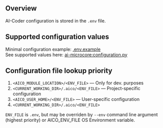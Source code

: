## Overview
AI-Coder configuration is stored in the `.env` file.

## Supported configuration values
Minimal configuration example: [.env.example](https://github.com/Nayjest/aico/blob/main/.env.example)  
See supported values here: [ai-microcore:configuration.py](https://github.com/Nayjest/ai-microcore/blob/main/microcore/configuration.py)

## Configuration file lookup priority

1. `<AICO_MODULE_LOCATION>/<ENV_FILE>` &mdash; Only for dev. purposes
2. `<CURRENT_WORKING_DIR>/.aico/<ENV_FILE>`  &mdash; Project-specific configuration
3.  `<AICO_USER_HOME>/<ENV_FILE>` &mdash; User-specific configuration
4. `<CURRENT_WORKING_DIR>/.aico/<ENV_FILE>` 

`ENV_FILE` is `.env`, but may be overriden by `--env` command line argument (highest priority) or AICO_ENV_FILE OS Environment variable.
